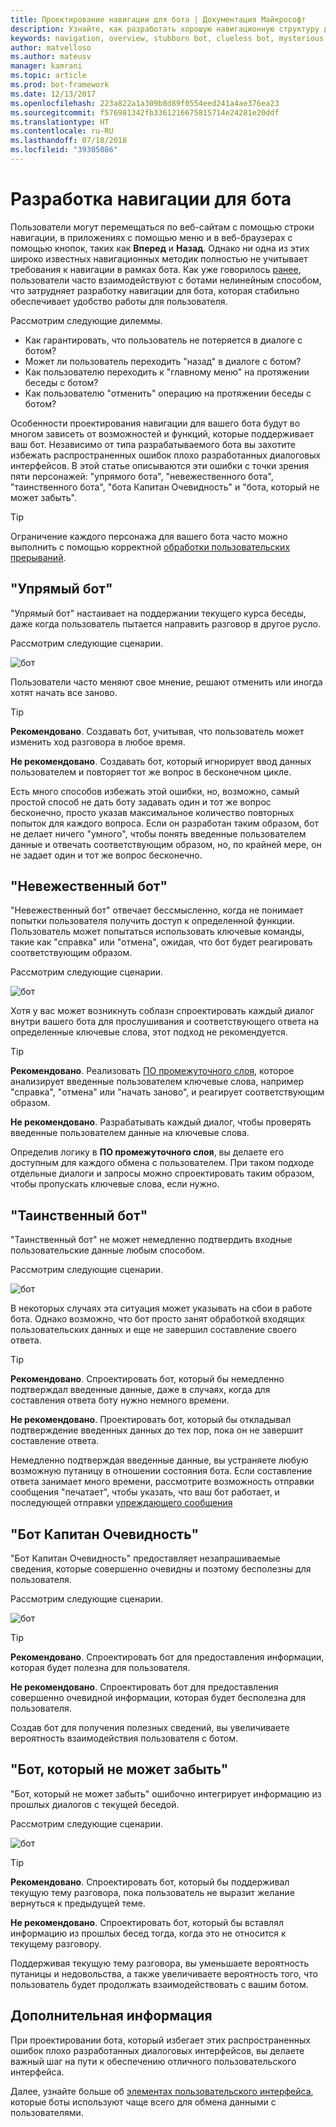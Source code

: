 ```yaml
---
title: Проектирование навигации для бота | Документация Майкрософт
description: Узнайте, как разработать хорошую навигационную структуру для бота и как избежать наиболее распространенных ошибок при проектировании навигации.
keywords: navigation, overview, stubborn bot, clueless bot, mysterious bot, captain obvious bot, bot that can't forget
author: matvelloso
ms.author: mateusv
manager: kamrani
ms.topic: article
ms.prod: bot-framework
ms.date: 12/13/2017
ms.openlocfilehash: 223a822a1a309b8d89f0554eed241a4ae376ea23
ms.sourcegitcommit: f576981342fb3361216675815714e24281e20ddf
ms.translationtype: HT
ms.contentlocale: ru-RU
ms.lasthandoff: 07/18/2018
ms.locfileid: "39305086"
---
```

# <a name="design-bot-navigation"></a>Разработка навигации для бота

Пользователи могут перемещаться по веб-сайтам с помощью строки навигации, в приложениях с помощью меню и в веб-браузерах с помощью кнопок, таких как **Вперед** и **Назад**. Однако ни одна из этих широко известных навигационных методик полностью не учитывает требования к навигации в рамках бота. Как уже говорилось [ранее](~/bot-service-design-conversation-flow.md#handle-interruptions), пользователи часто взаимодействуют с ботами нелинейным способом, что затрудняет разработку навигации для бота, которая стабильно обеспечивает удобство работы для пользователя. 

Рассмотрим следующие дилеммы.

- Как гарантировать, что пользователь не потеряется в диалоге с ботом? 
- Может ли пользователь переходить "назад" в диалоге с ботом? 
- Как пользователю переходить к "главному меню" на протяжении беседы с ботом? 
- Как пользователю "отменить" операцию на протяжении беседы с ботом? 

Особенности проектирования навигации для вашего бота будут во многом зависеть от возможностей и функций, которые поддерживает ваш бот. Независимо от типа разрабатываемого бота вы захотите избежать распространенных ошибок плохо разработанных диалоговых интерфейсов. В этой статье описываются эти ошибки с точки зрения пяти персонажей: "упрямого бота", "невежественного бота", "таинственного бота", "бота Капитан Очевидность" и "бота, который не может забыть". 

> [!TIP]
> Ограничение каждого персонажа для вашего бота часто можно выполнить с помощью корректной [обработки пользовательских прерываний](v4sdk/bot-builder-howto-handle-user-interrupt.md).

## <a name="the-stubborn-bot"></a>"Упрямый бот"

"Упрямый бот" настаивает на поддержании текущего курса беседы, даже когда пользователь пытается направить разговор в другое русло. 

Рассмотрим следующие сценарии. 

![бот](~/media/bot-service-design-navigation/stubborn-bot-new.png)

Пользователи часто меняют свое мнение, решают отменить или иногда хотят начать все заново. 

> [!TIP]
> <b>Рекомендовано</b>. Создавать бот, учитывая, что пользователь может изменить ход разговора в любое время. 
>
> <b>Не рекомендовано</b>. Создавать бот, который игнорирует ввод данных пользователем и повторяет тот же вопрос в бесконечном цикле. 

Есть много способов избежать этой ошибки, но, возможно, самый простой способ не дать боту задавать один и тот же вопрос бесконечно, просто указав максимальное количество повторных попыток для каждого вопроса. Если он разработан таким образом, бот не делает ничего "умного", чтобы понять введенные пользователем данные и отвечать соответствующим образом, но, по крайней мере, он не задает один и тот же вопрос бесконечно. 

## <a name="the-clueless-bot"></a>"Невежественный бот"

"Невежественный бот" отвечает бессмысленно, когда не понимает попытки пользователя получить доступ к определенной функции. Пользователь может попытаться использовать ключевые команды, такие как "справка" или "отмена", ожидая, что бот будет реагировать соответствующим образом.

Рассмотрим следующие сценарии. 

![бот](~/media/bot-service-design-navigation/clueless-bot.png)

Хотя у вас может возникнуть соблазн спроектировать каждый диалог внутри вашего бота для прослушивания и соответствующего ответа на определенные ключевые слова, этот подход не рекомендуется. 

> [!TIP]
> <b>Рекомендовано</b>. Реализовать [ПО промежуточного слоя](v4sdk/bot-builder-create-middleware.md), которое анализирует введенные пользователем ключевые слова, например "справка", "отмена" или "начать заново", и реагирует соответствующим образом. 
> 
> <b>Не рекомендовано</b>. Разрабатывать каждый диалог, чтобы проверять введенные пользователем данные на ключевые слова. 

Определив логику в **ПО промежуточного слоя**, вы делаете его доступным для каждого обмена с пользователем. При таком подходе отдельные диалоги и запросы можно спроектировать таким образом, чтобы пропускать ключевые слова, если нужно.

## <a name="the-mysterious-bot"></a>"Таинственный бот"

"Таинственный бот" не может немедленно подтвердить входные пользовательские данные любым способом. 

Рассмотрим следующие сценарии. 

![бот](~/media/bot-service-design-navigation/mysterious-bot.png)

В некоторых случаях эта ситуация может указывать на сбои в работе бота. Однако возможно, что бот просто занят обработкой входящих пользовательских данных и еще не завершил составление своего ответа. 

> [!TIP]
> <b>Рекомендовано</b>. Спроектировать бот, который бы немедленно подтверждал введенные данные, даже в случаях, когда для составления ответа боту нужно немного времени. 
> 
> <b>Не рекомендовано</b>. Проектировать бот, который бы откладывал подтверждение введенных данных до тех пор, пока он не завершит составление ответа.

Немедленно подтверждая введенные данные, вы устраняете любую возможную путаницу в отношении состояния бота. Если составление ответа занимает много времени, рассмотрите возможность отправки сообщения "печатает", чтобы указать, что ваш бот работает, и последующей отправки [упреждающего сообщения](v4sdk/bot-builder-howto-proactive-message.md)

## <a name="the-captain-obvious-bot"></a>"Бот Капитан Очевидность"

"Бот Капитан Очевидность" предоставляет незапрашиваемые сведения, которые совершенно очевидны и поэтому бесполезны для пользователя. 

Рассмотрим следующие сценарии.

![бот](~/media/bot-service-design-navigation/captainobvious-bot.png)

> [!TIP]
> <b>Рекомендовано</b>. Спроектировать бот для предоставления информации, которая будет полезна для пользователя. 
> 
> <b>Не рекомендовано</b>. Спроектировать бот для предоставления совершенно очевидной информации, которая будет бесполезна для пользователя.

Создав бот для получения полезных сведений, вы увеличиваете вероятность взаимодействия пользователя с ботом.

## <a name="the-bot-that-cant-forget"></a>"Бот, который не может забыть"

"Бот, который не может забыть" ошибочно интегрирует информацию из прошлых диалогов с текущей беседой. 

Рассмотрим следующие сценарии.

![бот](~/media/bot-service-design-navigation/rememberall-bot.png)

> [!TIP]
> <b>Рекомендовано</b>. Спроектировать бот, который бы поддерживал текущую тему разговора, пока пользователь не выразит желание вернуться к предыдущей теме. 
> 
> <b>Не рекомендовано</b>. Спроектировать бот, который бы вставлял информацию из прошлых бесед тогда, когда это не относится к текущему разговору.

Поддерживая текущую тему разговора, вы уменьшаете вероятность путаницы и недовольства, а также увеличиваете вероятность того, что пользователь будет продолжать взаимодействовать с вашим ботом.

## <a name="next-steps"></a>Дополнительная информация

При проектировании бота, который избегает этих распространенных ошибок плохо разработанных диалоговых интерфейсов, вы делаете важный шаг на пути к обеспечению отличного пользовательского интерфейса. 

Далее, узнайте больше об [элементах пользовательского интерфейса](~/bot-service-design-user-experience.md), которые боты используют чаще всего для обмена данными с пользователями. 
